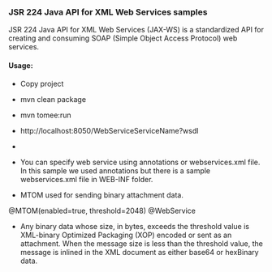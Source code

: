 ### JSR 224 Java API for XML Web Services samples
JSR 224 Java API for XML Web Services (JAX-WS) is a standardized API for creating and consuming SOAP (Simple Object Access Protocol) web services. 

#### Usage:
- Copy project
- mvn clean package
- mvn tomee:run
- http://localhost:8050/WebServiceServiceName?wsdl
- 


- You can specify web service using annotations or webservices.xml file. In this sample we used annotations but there is a sample webservices.xml file in WEB-INF folder.
- MTOM used for sending binary attachment data. 

@MTOM(enabled=true, threshold=2048)
@WebService

- Any binary data whose size, in bytes, exceeds the threshold value is XML-binary Optimized Packaging (XOP) encoded or sent as an attachment. When the message size is less than the threshold value, the message is inlined in the XML document as either base64 or hexBinary data. 
